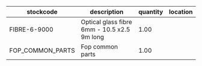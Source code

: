 |stockcode|description|quantity|location|
|---------|-----------|--------|--------|
|FIBRE-6-9000|Optical glass fibre 6mm - 10.5 x2.5 9m long|1.00||
|FOP_COMMON_PARTS|Fop common parts|1.00||
